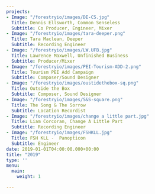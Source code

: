 ```yaml
---
projects:
- Image: "/forestryio/images/DE-CS.jpg"
  Title: Dennis Ellsworth, Common Senseless
  Subtitle: Co Producer, Engineer, Mixer
- Image: "/forestryio/images/tara-deeper.png"
  Title: Tara Maclean, Deeper
  Subtitle: Recording Engineer
- Image: "/forestryio/images/LW.UFB.jpg"
  Title: Lawrence Maxwell, Unfinished Business
  Subtitle: Producer/Mixer
- Image: "/forestryio/images/PEI-Tourism-ADD-2.png"
  Title: Tourism PEI Add Campaign
  Subtitle: Composer/Sound Designer
- Image: "/forestryio/images/oustidethebox-sq.png"
  Title: Outside the Box
  Subtitle: Composer, Sound Designer
- Image: "/forestryio/images/S&S-square.png"
  Title: The Song & The Sorrow
  Subtitle: Location Recordist
- Image: "/forestryio/images/change a little part.jpg"
  Title: Liam Corcoran, Change A Little Part
  Subtitle: Recording Engineer
- Image: "/forestryio/images/FSHKLL.jpg"
  Title: FSH KLL -  Panopticon
  Subtitle: Engineer
date: 2019-01-01T04:00:00.000+00:00
title: "2019"
type: ''
menu:
  main:
    weight: 1

---
```

